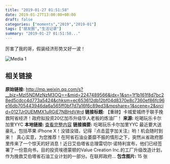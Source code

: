 ```yaml
---
title: "2019-01-27 01:51:58"
date: 2019-01-27T13:00:00+08:00
draft: false
categories: ["moments","2019","2019-01"]
tags: ["朋友圈","生活记录"]
summary: "2019-01-27 01:51:58..."
---
```


厉害了我的哥，假装经济形势又好一波！

![Media 1](/Moments/photos/2019-01-27/201901270151580.jpg)

## 相关链接

**原始链接:** http://mp.weixin.qq.com/s?__biz=MzI5NDMzNzM3OQ==&mid=2247489566&idx=1&sn=1f1b161f8d7bc28ed5cdcc4d773a5424&chksm=ec653612db12bf04d8370e8c7360ef86fc96e16db705443946da6a565ff0bf7d7a16f6c89ed3&mpshare=1&scene=2&srcid=0127Jr0UEMMX1uRGiE7NBHdV#rd
**链接标题:** 【重磅】卡城爱城终于联手挽救阿省经济！政府拟投资20亿加币升级华人老板的炼油厂！
**来源:** 吃喝玩乐卡尔加里YYC
**本地链接:** [查看完整内容](/link_content/2019/01/2019-01-27-3/link_content/)
**链接摘要:** 吃喝玩乐卡尔加里YYC 最近要大送豪礼，包括苹果 iPhone X！没错没错，记得『点击蓝字加关注』哟！机会随时到来！  真心实意，为您推荐！在阿省石油业萎靡不振的情形之下，突然从省政府那里传来了一个惊天的好消息！近日艾伯塔省总理雷切尔·诺特利宣布，他们已经签署了一份意向书，目的投资埃德蒙顿的Value Creation Inc.的工厂升级改造计划，作为挽救艾伯塔省石油工业计划的一部分。在联邦政府...
**包含图片:** 15 张

